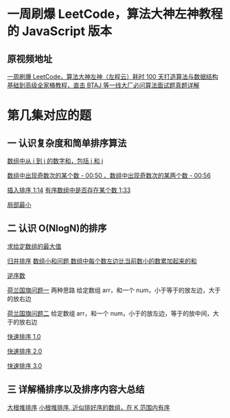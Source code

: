 # 一周刷爆 LeetCode，算法大神左神教程的 **JavaScript** 版本

## 原视频地址

[一周刷爆 LeetCode，算法大神左神（左程云）耗时 100 天打造算法与数据结构基础到高级全家桶教程，直击 BTAJ 等一线大厂必问算法面试题真题详解
](https://www.bilibili.com/video/BV13g41157hK?spm_id_from=333.999.0.0&vd_source=caa0dbc390860e23b7561e77da114463)

# 第几集对应的题

## 一 认识复杂度和简单排序算法

[数组中从 i 到 j 的数字和，包括 i 和 j](./src/arraySumFrom/index.ts)

[数组中出现奇数次的某个数 - 00:50 、数组中出现奇数次的某两个数 - 00:56](./src/XOR/index.ts)

[插入排序 1:14](./src/insertSort/index.ts)
[有序数组中是否存在某个数 1:33](./src/isNumberExistInSortedArray/index.ts)

[局部最小](./src/partMini/index.ts)

## 二 认识 O(NlogN)的排序

[求给定数组的最大值](./src/getMaxValueFromArray/index.ts)

[归并排序](./src/mergeSort/index.ts)
[数组小和问题 数组中每个数左边比当前数小的数累加起来的和](./src/miniSum/index.ts)

[逆序数](./src/arrayRevertCount/index.ts)

[荷兰国旗问题一](./src/DutchFlag-Q1/index.ts) 两种思路
给定数组 arr，和一个 num，小于等于的放左边，大于的放右边

[荷兰国旗问题二](./src/DutchFlag-Q2/index.ts)
给定数组 arr，和一个 num，小于的放左边，等于的放中间，大于的放右边

[快速排序 1.0](./src/QuickSort1.0/index.ts)

[快速排序 2.0](./src/QuickSort2.0/index.ts)

[快速排序 3.0](./src/QuickSort3.0/index.ts)

## 三 详解桶排序以及排序内容大总结

[大根堆排序](./src/HeapSort/index.ts)
[小根堆排序, 近似排好序的数组，在 K 范围内有序](./src/HeapSort_AlmostSortArray/index.ts)
